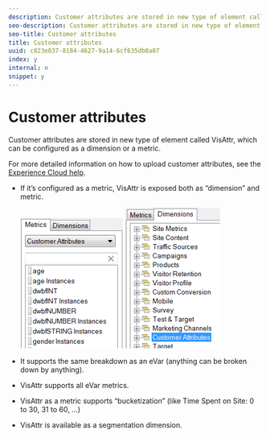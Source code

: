 ```yaml
---
description: Customer attributes are stored in new type of element called VisAttr, which can be configured as a dimension or a metric.
seo-description: Customer attributes are stored in new type of element called VisAttr, which can be configured as a dimension or a metric.
seo-title: Customer attributes
title: Customer attributes
uuid: c823e037-8184-4627-9a14-6cf635db8a07
index: y
internal: n
snippet: y
---
```


# Customer attributes

Customer attributes are stored in new type of element called VisAttr, which can be configured as a dimension or a metric.

 For more detailed information on how to upload customer attributes, see the [Experience Cloud help](https://marketing.adobe.com/resources/help/en_US/mcloud/attributes.html).

* If it’s configured as a metric, VisAttr is exposed both as “dimension” and metric.

  ![](assets/ca_metrics.png) ![](assets/ca_dimension.png)

* It supports the same breakdown as an eVar (anything can be broken down by anything). 
* VisAttr supports all eVar metrics. 
* VisAttr as a metric supports “bucketization” (like Time Spent on Site: 0 to 30, 31 to 60, …) 
* VisAttr is available as a segmentation dimension.


